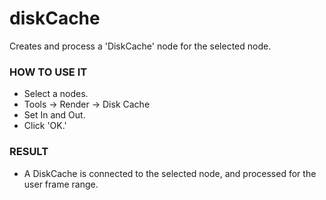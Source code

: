 # diskCache

Creates and process a 'DiskCache' node for the selected node.

### HOW TO USE IT

* Select a nodes.
* Tools -> Render -> Disk Cache
* Set In and Out.
* Click 'OK.'

### RESULT

* A DiskCache is connected to the selected node, and processed for the user frame range.